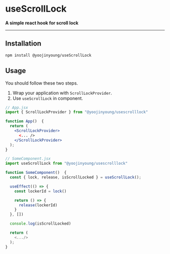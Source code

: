 # useScrollLock

**A simple react hook for scroll lock**

---

## Installation

```shell
npm install @yoojinyoung/useScrollLock
```

## Usage

You should follow these two steps.

1. Wrap your application with `ScrollLockProvider`.
2. Use `useScrollLock` in component.

```jsx
// App.jsx
import { ScrollLockProvider } from "@yoojinyoung/usescrolllock"

function App()  {
  return (
    <ScrollLockProvider>
      <... />
    </ScrollLockProvider>
  );
}
```

```jsx
// SomeComponent.jsx
import useScrollLock from "@yoojinyoung/usescrolllock"

function SomeComponent()  {
  const { lock, release, isScrollLocked } = useScrollLock();

  useEffect(() => {
    const lockerId = lock()

    return () => {
      release(lockerId)
    }
  }, [])

  console.log(isScrollLocked)

  return (
    <.../>
  );
}
```
